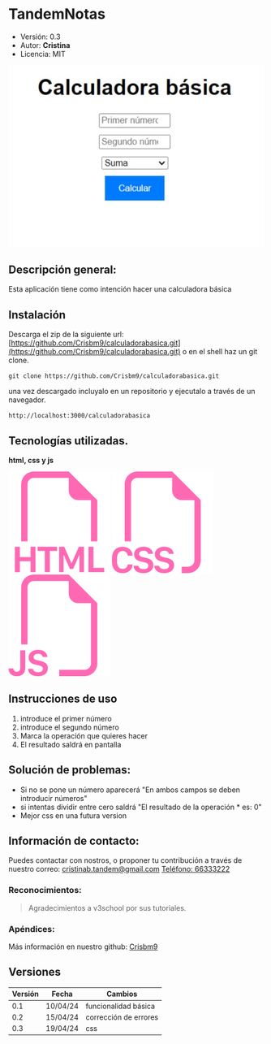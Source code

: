 # TandemNotas
- Versión: 0.3
- Autor: **Cristina**
- Licencia: MIT

![captacion de la aplicacion](captura.jpg)

## Descripción general:
Esta aplicación tiene como intención hacer una calculadora básica
## Instalación
Descarga el zip de la siguiente url:
[https://github.com/Crisbm9/calculadorabasica.git](https://github.com/Crisbm9/calculadorabasica.git)
o en el shell haz un git clone.
```shell
git clone https://github.com/Crisbm9/calculadorabasica.git
```
una vez descargado incluyalo en un repositorio y ejecutalo a través de un navegador.
```
http://localhost:3000/calculadorabasica
```
## Tecnologías utilizadas.
**html, css y js**

![icono-html](./html.svg)
![icono-html](./css.svg)
![icono-html](./js.svg)
## Instrucciones de uso
1. introduce el primer número
2. introduce el segundo número
3. Marca la operación que quieres hacer
4. El resultado saldrá en pantalla
## Solución de problemas:
- Si no se pone un número aparecerá "En ambos campos se deben introducir números"
- si intentas dividir entre cero saldrá "El resultado de la operación * es: 0"
- Mejor css en una futura version
## Información de contacto:
Puedes contactar con nostros, o proponer tu contribución a través de nuestro correo:
[cristinab.tandem@gmail.com](mailto:cristinab.tandem@gmail.com)
[Teléfono: 66333222](tel:+3466333222)
### Reconocimientos:
>Agradecimientos a v3school por sus tutoriales.
### Apéndices:
Más información en nuestro github:
[Crisbm9](https://Crisbm9.github.io)
## Versiones
|Versión|Fecha|Cambios|
|--|--|--|
|0.1|10/04/24|funcionalidad básica|
|0.2|15/04/24|corrección de errores|
|0.3|19/04/24|css|